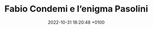 ---
layout: post
category: stampa
title: Fabio Condemi e l’enigma Pasolini
date: 2022-10-31 18:20:48 +0100
fonte: Teatro e Critica
link: https://www.teatroecritica.net/2022/10/fabio-condemi-e-lenigma-pasolini/
---